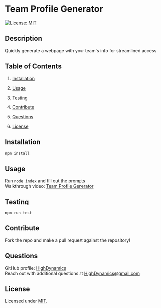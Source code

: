 # Team Profile Generator

[![License: MIT](https://img.shields.io/badge/License-MIT-yellow.svg)](https://opensource.org/licenses/MIT)

## Description

Quickly generate a webpage with your team's info for streamlined access

## Table of Contents

1. [Installation](#Installation)

2. [Usage](#Usage)

3. [Testing](#Testing)

4. [Contribute](#Contribute)

5. [Questions](#Questions)

6. [License](#License)

## Installation

    npm install

## Usage

Run `node index` and fill out the prompts  
Walkthrough video: [Team Profile Generator](https://drive.google.com/file/d/1HFBA6lB1vUpWQWsAXM_cmMK4_hfgPUrq/view?usp=sharing)

## Testing

    npm run test

## Contribute

Fork the repo and make a pull request against the repository!

## Questions

GitHub profile: [HighDynamics](https://github.com/HighDynamics)  
Reach out with additional questions at <HighDynamics@gmail.com>

## License

Licensed under [MIT](https://opensource.org/licenses/MIT).
